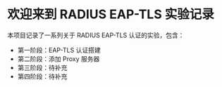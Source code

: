 # 欢迎来到 RADIUS EAP-TLS 实验记录

本项目记录了一系列关于 RADIUS EAP-TLS 认证的实验，包含：
- 第一阶段：EAP-TLS 认证搭建
- 第二阶段：添加 Proxy 服务器
- 第三阶段：待补充
- 第四阶段：待补充

